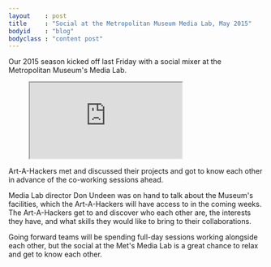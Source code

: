 ```yaml
---
layout    : post
title     : "Social at the Metropolitan Museum Media Lab, May 2015"
bodyid    : "blog"
bodyclass : "content post"
---
```

Our 2015 season kicked off last Friday with a social mixer at the Metropolitan Museum's Media Lab.

<figure class="video">
	<iframe src="https://www.flickr.com/photos/125924023@N07/18875520638/in/set-72157652597901704/player/" allowfullscreen webkitallowfullscreen mozallowfullscreen oallowfullscreen msallowfullscreen></iframe>
</figure>

Art-A-Hackers met and discussed their projects and got to know each other in advance of the co-working sessions ahead.

<!--excerpt-ends-->

Media Lab director Don Undeen was on hand to talk about the Museum's facilities, which the Art-A-Hackers will have access to in the coming weeks. The Art-A-Hackers get to and discover who each other are, the interests they have, and what skills they would like to bring to their collaborations.

Going forward teams will be spending full-day sessions working alongside each other, but the social at the Met's Media Lab is a great chance to relax and get to know each other.